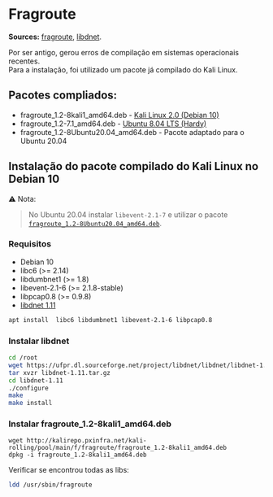 # Fragroute

**Sources:** [fragroute](https://www.monkey.org/~dugsong/fragroute/), [libdnet](http://libdnet.sourceforge.net/).

Por ser antigo, gerou erros de compilação em sistemas operacionais recentes.  
Para a instalação, foi utilizado um pacote já compilado do Kali Linux.

## Pacotes compliados:
- fragroute_1.2-8kali1_amd64.deb - [Kali Linux 2.0 (Debian 10)](http://kalirepo.pxinfra.net/kali-rolling/pool/main/f/fragroute/)
- fragroute_1.2-7.1_amd64.deb - [Ubuntu 8.04 LTS (Hardy)](https://launchpad.net/ubuntu/hardy/amd64/fragroute/1.2-7.1)
- fragroute_1.2-8Ubuntu20.04_amd64.deb - Pacote adaptado para o Ubuntu 20.04

## Instalação do pacote compilado do Kali Linux no Debian 10
:warning: Nota:
> No Ubuntu 20.04 instalar `libevent-2.1-7` e utilizar o pacote [`fragroute_1.2-8Ubuntu20.04_amd64.deb`](fragroute_1.2-8Ubuntu20.04_amd64.deb).  

### Requisitos
- Debian 10
- libc6 (>= 2.14)
- libdumbnet1 (>= 1.8)
- libevent-2.1-6 (>= 2.1.8-stable)
- libpcap0.8 (>= 0.9.8)
- [libdnet 1.11](http://libdnet.sourceforge.net/)

```bash
apt install  libc6 libdumbnet1 libevent-2.1-6 libpcap0.8
```
### Instalar libdnet
```bash
cd /root
wget https://ufpr.dl.sourceforge.net/project/libdnet/libdnet/libdnet-1.11/libdnet-1.11.tar.gz
tar xvzr libdnet-1.11.tar.gz
cd libdnet-1.11
./configure
make
make install
```

### Instalar fragroute_1.2-8kali1_amd64.deb
```
wget http://kalirepo.pxinfra.net/kali-rolling/pool/main/f/fragroute/fragroute_1.2-8kali1_amd64.deb
dpkg -i fragroute_1.2-8kali1_amd64.deb
```

Verificar se encontrou todas as libs:
```bash
ldd /usr/sbin/fragroute
```
